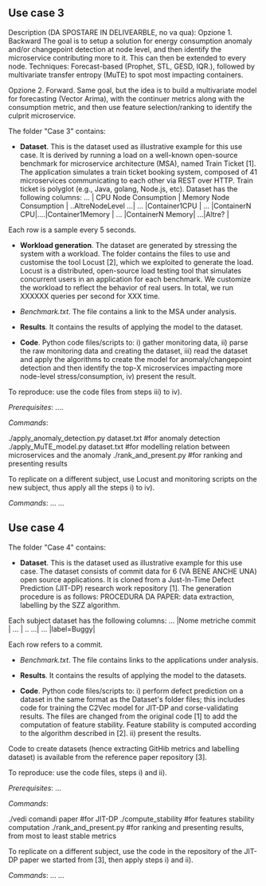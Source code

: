 ## Use case 3 

Description (DA SPOSTARE IN DELIVEARBLE, no va qua): 
Opzione 1. Backward
The goal is to setup a solution for energy consumption anomaly and/or changepoint detection at node level, and then identify the microservice contributing more to it. This can then be extended to every node. Techniques: Forecast-based (Prophet, STL, GESD, IQR.), followed by multivariate transfer entropy (MuTE) to spot most impacting containers. 

Opzione 2. Forward. 
Same goal, but the idea is to build a multivariate model for forecasting (Vector Arima), with the continuer metrics along with the consumption metric, and then use feature selection/ranking to identify the culprit microservice. 


The folder "Case 3" contains: 
- **Dataset**. This is the dataset used as illustrative example for this use case. It is derived by running a load on a well-known open-source benchmark for microservice  architecture (MSA), named Train Ticket [1].  The application simulates a train ticket booking system, composed of 41 microservices communicating to each other via REST over HTTP. Train ticket is  polyglot (e.g., Java, golang, Node.js, etc). 
Dataset has the following columns: 
 ... | CPU Node Consumption | Memory Node Consumption | ..AltreNodeLevel ...| ... |Container1CPU | ... |ContainerN CPU|....|Container1Memory | ... |ContainerN Memory| ...|Altre? |


Each row is a sample every 5 seconds. 

- **Workload generation**. The dataset are generated by stressing the system with a workload. The folder contains the files to use and customise the tool Locust [2], which we exploited to generate the load. Locust is a distributed, open-source load testing tool that simulates concurrent users in an application for each benchmark. We customize the workload to reflect the behavior of real users. In total, we run XXXXXX queries per second for XXX time.  

- *Benchmark.txt*. The file contains a link to the MSA under analysis.  
 
- **Results**. It contains the results of applying the model to the dataset. 

- **Code**. Python code files/scripts to: i) gather monitoring data, ii) parse the raw monitoring data and creating the dataset, iii) read the dataset and apply the algorithms to create the model for anomaly/changepoint detection and then identify the top-X microservices impacting more node-level stress/consumption, iv) present the result.  

To reproduce:  use the code files from steps iii) to iv). 

*Prerequisites*: 
....

*Commands*: 

./apply_anomaly_detection.py dataset.txt #for anomaly detection
./apply_MuTE_model.py dataset.txt	 #for modelling relation between microservices and the anomaly
./rank_and_present.py			 #for ranking and presenting results
 
To replicate on a different subject, use Locust and monitoring scripts on the new subject, thus apply all the steps i) to iv). 

*Commands*:
... 
...


## Use case 4 

The folder "Case 4" contains: 
- **Dataset**. This is the dataset used as illustrative example for this use case. The dataset consists of commit data for 6 (VA BENE ANCHE UNA) open source applications. It is cloned from a Just-In-Time Defect Prediction (JIT-DP) research work repository [1]. The generation procedure is as follows: PROCEDURA DA PAPER: data extraction, labelling by the SZZ algorithm.

Each subject dataset has the following columns: 
 ... |Nome metriche commit | ...  | .. ...| ... |label=Buggy| 

Each row refers to a commit. 

- *Benchmark.txt*. The file contains links to the applications under analysis.  

- **Results**. It contains the results of applying the model to the datasets. 
 
- **Code**. Python code files/scripts to: i) perform defect prediction on a dataset in the same format as the Dataset's folder files; this includes code for training the C2Vec model for JIT-DP and corse-validating results. The files are changed from the original code [1] to add the computation of feature stability. Feature stability is computed according to the algorithm described in [2]. ii) present the results. 

Code to create datasets (hence extracting GitHib metrics and labelling dataset) is available from the reference paper repository [3].  

To reproduce:  use the code files, steps i) and ii). 

*Prerequisites*: 
...

*Commands*: 

./vedi comandi paper 			 #for JIT-DP
./compute_stability			 #for features stability computation 
./rank_and_present.py			 #for ranking and presenting results, from most to least stable metrics
 
To replicate on a different subject, use the code in the repository of the JIT-DP paper we started from [3], then apply steps i) and ii). 

*Commands*:
... 
...

